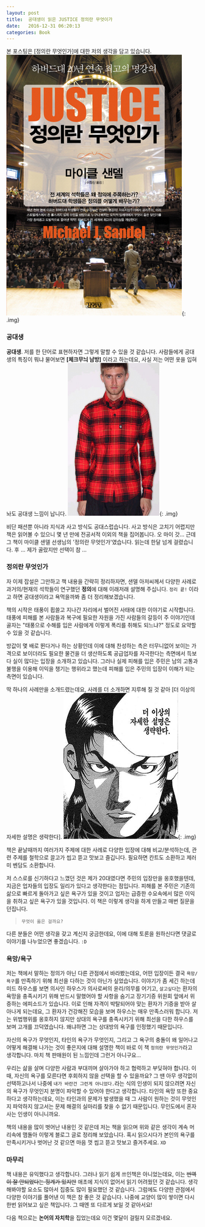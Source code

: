 ```yaml
---
layout: post
title:  공대생이 읽은 JUSTICE 정의란 무엇이가
date:   2016-12-31 06:20:13
categories: Book
---
```


본 포스팅은 [정의란 무엇인가]에 대한 저의 생각을 담고 있습니다.
![정의란 무엇인가](/assets/images/book_justice/justice.jpg){: .img}


### 공대생

**공대생**. 저를 한 단어로 표현하자면 그렇게 말할 수 있을 것 같습니다.
사람들에게 공대생의 특징이 뭐냐 물어보면 **[체크무늬 남방]** 이라고 하는데요, 사실 저는 어떤 옷을 입혀놔도 공대생 느낌이 납니다.
![체크무늬 남방](/assets/images/book_justice/check_pattern.png){: .img}

비단 패션뿐 아니라 지식과 사고 방식도 공대스럽습니다.
사고 방식은 고치기 어렵지만 책은 읽어볼 수 있으니 몇 년 만에 전공서적 이외의 책을 집어봅니다.
오 마이 갓... 근데 그 책이 마이클 샌델 선생님의 '정의란 무엇인가'였습니다.
읽는데 한달 넘게 걸렸습니다. 후 ... 제가 골랐지만 선택이 참 ...


### 정의란 무엇인가

자 이제 잡설은 그만하고 책 내용을 간략히 정리하자면, 샌델 아저씨께서 다양한 사례로 과거의/현재의 석학들이 연구했던 **정의**에 대해 이래저래 설명해 주십니다.
`정리 끝!` 이라고 하면 공대생이라고 욕먹을까봐 좀 더 정리해보겠습니다.

책의 시작은 태풍이 휩쓸고 지나간 자리에서 벌어진 사태에 대한 이야기로 시작합니다.
태풍에 피해를 본 사람들과 복구에 필요한 자원을 가진 사람들의 갈등이 주 이야기인데 골자는 "태풍으로 수해를 입은 사람에게 이렇게 폭리를 취해도 되느냐?" 정도로 요약할 수 있을 것 같습니다.

방값이 몇 배로 뛴다거나 하는 상황인데 이에 대해 찬성하는 측은 터무니없어 보이는 가격으로 보이더라도 필요한 물건을 더 생산하도록 공급업자를 자극한다는 측면에서 득보다 실이 많다는 입장을 소개하고 있습니다. 그러나 실제 피해를 입은 주민은 남의 고통과 불행을 이용해 이익을 챙기는 행위라고 했는데 피해를 입은 주민의 입장이 이해가 되는 측면이 있습니다.

딱 하나의 사례만을 소개드렸는데요, 사례를 더 소개하면 지루해 질 것 같아 [더 이상의 자세한 설명은 생략한다].
![더 이상의 자세한 설명은 생략한다](/assets/images/meme/no_any_more_explanation.jpg){: .img}

책은 끝날때까지 여러가지 주제에 대한 사례로 다양한 입장에 대해 비교/분석하는데, 관련 주제를 철학으로 끌고가 씹고 뜯고 맛보고 즐깁니다.
필요하면 칸트도 소환하고 제러미 벤담도 소환합니다.

저 스스로를 신기하다고 느꼈던 것은 제가 20대였다면 주민의 입장만을 옹호했을텐데, 지금은 업자들의 입장도 일리가 있다고 생각한다는 점입니다.
피해를 본 주민은 기존의 삶으로 빠르게 돌아가고 싶은 욕구가 있을 것이고 업자는 급증한 수요속에서 많은 이익을 취하고 싶은 욕구가 있을 것입니다.
이 책은 이렇게 생각을 하게 만들고 매번 질문을 던집니다.

> `무엇이 옳은 걸까요?`

다른 분들은 어떤 생각을 갖고 계신지 궁금한데요, 이에 대해 토론을 원하신다면 댓글로 이야기를 나누었으면 좋겠습니다. `:D`


### 욕망/욕구

저는 책에서 말하는 정의가 아닌 다른 관점에서 바라봤는데요, 어떤 입장이든 결국 `욕망/욕구`를 만족하기 위해 최선을 다하는 것이 아닌가 싶었습니다.
이야기가 좀 세긴 하는데 미드 하우스를 보면 의사인 하우스가 의사로써의 윤리/의무를 어기고, `살고싶다`는 환자의 욕망을 충족시키기 위해 반드시 말했어야 할 사항을 숨기고 장기기증 위원회 앞에서 위증하는 에피소드가 있습니다.
이로 인해 자격이 박탈되어야 맞는 환자가 기증을 받아 살아나게 되는데요, 그 환자가 건강해진 모습을 보며 하우스는 매우 만족스러워 합니다.
저는 위법행위를 옹호하지 않지만 상대의 욕구를 충족시키기 위해 최선을 다한 하우스를 보며 고개를 끄덕였습니다.
왜냐하면 그는 상대방의 욕구를 인정했기 때문입니다.

자신의 욕구가 무엇인지, 타인의 욕구가 무엇인지, 그리고 그 욕구의 충돌이 왜 일어나고 어떻게 해결해 나가는 것이 좋은지에 대해 설명한 책이 바로 이 책 `정의란 무엇인가`라고 생각합니다. 마치 책 판매원이 된 느낌인데 그런거 아니구요...

우리는 삶을 살며 다양한 사람과 부대끼며 살아가야 하고 협력하고 부딪혀야 합니다.
이 때, 자신의 욕구를 모른다면 후회하지 않을 선택을 할 수 있을까요? 그 땐 아무 생각없이 선택하고나서 나중에 `내가 바란건 그런게 아니었다.`라는 식의 인생이 되지 않으려면 자신의 욕구가 무엇인지 분명이 파악할 수 있어야 한다고 생각합니다. 타인의 욕망 또한 중요하다고 생각하는데요, 이는 타인과의 문제가 발생했을 때 그 사람이 원하는 것이 무엇인지 파악하지 않고서는 문제 해결의 실마리를 찾을 수 없기 때문입니다. 무인도에서 혼자사는 인생이 아니니까요.

책의 내용을 많이 벗어난 내용인 것 같은데 저는 책을 읽으며 위와 같은 생각이 계속 머리속에 맴돌아 이렇게 블로그 글로 정리해 보았습니다.
혹시 읽으시다가 본인의 욕구를 만족시키거나 벗어난 것 같으면 마음 껏 씹고 뜯고 맛보고 즐겨주세요. `XD`


### 마무리

책 내용은 유익했다고 생각합니다.
그러나 읽기 쉽게 쓰인책은 아니었는데요, 이는 <del>번역이 잘 안되었다는 핑계가 있지만</del> 애초에 지식이 없어서 읽기 어려웠던 것 같습니다.
생각해봐야할 요소도 많아서 집중도 많이 필요했던 것 같습니다. 
그럼에도 다양한 관점에서 다양한 이야기를 풀어낸 이 책은 참 좋은 것 같습니다.
나중에 교양이 많이 쌓이면 다시 한번 읽어보고 싶은 책입니다.
그 때엔 또 다르게 보일 것 같아서요!

다음 책으로는 **논어의 자치학**을 집었는데요 이건 몇달이 걸릴지 모르겠네요.
